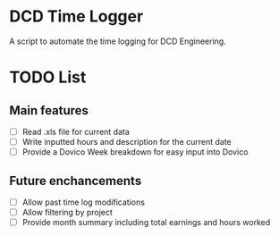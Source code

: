 # DCD Time Logger
A script to automate the time logging for DCD Engineering.


# TODO List

## Main features
 - [ ] Read .xls file for current data
 - [ ] Write inputted hours and description for the current date
 - [ ] Provide a Dovico Week breakdown for easy input into Dovico

## Future enchancements
 - [ ] Allow past time log modifications
 - [ ] Allow filtering by project
 - [ ] Provide month summary including total earnings and hours worked
